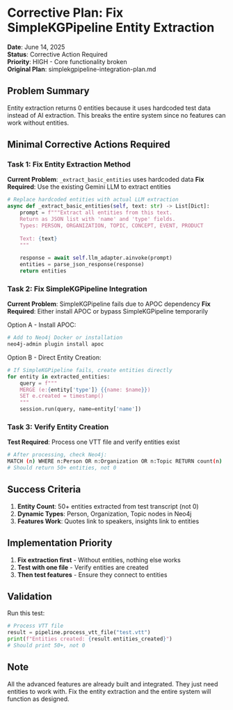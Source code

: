 # Corrective Plan: Fix SimpleKGPipeline Entity Extraction

**Date**: June 14, 2025  
**Status**: Corrective Action Required  
**Priority**: HIGH - Core functionality broken  
**Original Plan**: simplekgpipeline-integration-plan.md

## Problem Summary

Entity extraction returns 0 entities because it uses hardcoded test data instead of AI extraction. This breaks the entire system since no features can work without entities.

## Minimal Corrective Actions Required

### Task 1: Fix Entity Extraction Method

**Current Problem**: `_extract_basic_entities` uses hardcoded data
**Fix Required**: Use the existing Gemini LLM to extract entities

```python
# Replace hardcoded entities with actual LLM extraction
async def _extract_basic_entities(self, text: str) -> List[Dict]:
    prompt = f"""Extract all entities from this text.
    Return as JSON list with 'name' and 'type' fields.
    Types: PERSON, ORGANIZATION, TOPIC, CONCEPT, EVENT, PRODUCT
    
    Text: {text}
    """
    
    response = await self.llm_adapter.ainvoke(prompt)
    entities = parse_json_response(response)
    return entities
```

### Task 2: Fix SimpleKGPipeline Integration

**Current Problem**: SimpleKGPipeline fails due to APOC dependency
**Fix Required**: Either install APOC or bypass SimpleKGPipeline temporarily

Option A - Install APOC:
```bash
# Add to Neo4j Docker or installation
neo4j-admin plugin install apoc
```

Option B - Direct Entity Creation:
```python
# If SimpleKGPipeline fails, create entities directly
for entity in extracted_entities:
    query = f"""
    MERGE (e:{entity['type']} {{name: $name}})
    SET e.created = timestamp()
    """
    session.run(query, name=entity['name'])
```

### Task 3: Verify Entity Creation

**Test Required**: Process one VTT file and verify entities exist

```bash
# After processing, check Neo4j:
MATCH (n) WHERE n:Person OR n:Organization OR n:Topic RETURN count(n)
# Should return 50+ entities, not 0
```

## Success Criteria

1. **Entity Count**: 50+ entities extracted from test transcript (not 0)
2. **Dynamic Types**: Person, Organization, Topic nodes in Neo4j
3. **Features Work**: Quotes link to speakers, insights link to entities

## Implementation Priority

1. **Fix extraction first** - Without entities, nothing else works
2. **Test with one file** - Verify entities are created
3. **Then test features** - Ensure they connect to entities

## Validation

Run this test:
```python
# Process VTT file
result = pipeline.process_vtt_file("test.vtt")
print(f"Entities created: {result.entities_created}")
# Should print 50+, not 0
```

## Note

All the advanced features are already built and integrated. They just need entities to work with. Fix the entity extraction and the entire system will function as designed.